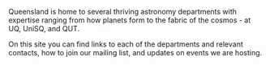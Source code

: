 Queensland is home to several thriving astronomy departments with expertise ranging from how planets form to the fabric of the cosmos - at UQ, UniSQ, and QUT. 

On this site you can find links to each of the departments and relevant contacts, how to join our mailing list, and updates on events we are hosting.  